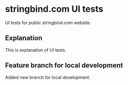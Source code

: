 # stringbind.com UI tests

UI tests for public stringbind.com website.

## Explanation

This is explanation of UI tests.

## Feature branch for local development

Added new branch for local development.

